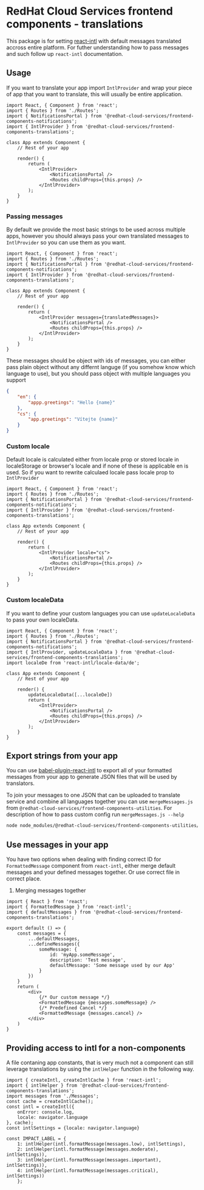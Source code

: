 # RedHat Cloud Services frontend components - translations

This package is for setting [react-intl](https://www.npmjs.com/package/react-intl) with default messages translated accross entire platform. For futher understanding how to pass messages and such follow up `react-intl` documentation.


## Usage

If you want to translate your app import `IntlProvider` and wrap your piece of app that you want to translate, this will usually be entire application.

```JSX
import React, { Component } from 'react';
import { Routes } from './Routes';
import { NotificationsPortal } from '@redhat-cloud-services/frontend-components-notifications';
import { IntlProvider } from '@redhat-cloud-services/frontend-components-translations';

class App extends Component {
    // Rest of your app

    render() {
        return (
            <IntlProvider>
                <NotificationsPortal />
                <Routes childProps={this.props} />
            </IntlProvider>
        );
    }
}
```

### Passing messages
By default we provide the most basic strings to be used across multiple apps, however you should always pass your own translated messages to `IntlProvider` so you can use them as you want.

```JSX
import React, { Component } from 'react';
import { Routes } from './Routes';
import { NotificationsPortal } from '@redhat-cloud-services/frontend-components-notifications';
import { IntlProvider } from '@redhat-cloud-services/frontend-components-translations';

class App extends Component {
    // Rest of your app

    render() {
        return (
            <IntlProvider messages={translatedMessages}>
                <NotificationsPortal />
                <Routes childProps={this.props} />
            </IntlProvider>
        );
    }
}
```

These messages should be object with ids of messages, you can either pass plain object without any differnt languge (if you somehow know which language to use), but you should pass object with multiple languages you support

```JSON
{
    "en": {
        "appp.greetings": "Hello {name}"
    },
    "cs": {
        "app.greetings": "Vítejte {name}"
    }
}
```

### Custom locale

Default locale is calculated either from locale prop or stored locale in localeStorage or browser's locale and if none of these is applicable en is used. So if you want to rewrite calculaed locale pass locale prop to `IntlProvider`

```JSX
import React, { Component } from 'react';
import { Routes } from './Routes';
import { NotificationsPortal } from '@redhat-cloud-services/frontend-components-notifications';
import { IntlProvider } from '@redhat-cloud-services/frontend-components-translations';

class App extends Component {
    // Rest of your app

    render() {
        return (
            <IntlProvider locale="cs">
                <NotificationsPortal />
                <Routes childProps={this.props} />
            </IntlProvider>
        );
    }
}
```

### Custom localeData

If you want to define your custom languages you can use `updateLocaleData` to pass your own localeData.

```JSX
import React, { Component } from 'react';
import { Routes } from './Routes';
import { NotificationsPortal } from '@redhat-cloud-services/frontend-components-notifications';
import { IntlProvider, updateLocaleData } from '@redhat-cloud-services/frontend-components-translations';
import localeDe from 'react-intl/locale-data/de';

class App extends Component {
    // Rest of your app

    render() {
        updateLocaleData([...localeDe])
        return (
            <IntlProvider>
                <NotificationsPortal />
                <Routes childProps={this.props} />
            </IntlProvider>
        );
    }
}
```

## Export strings from your app
You can use [babel-plugin-react-intl](https://www.npmjs.com/package/babel-plugin-react-intl) to export all of your formatted messages from your app to generate JSON files that will be used by translators.

To join your messages to one JSON that can be uploaded to translate service and combine all languages together you can use `mergeMessages.js` from `@redhat-cloud-services/frontend-components-utilities`. For description of how to pass custom config run `mergeMessages.js --help`

```bash
node node_modules/@redhat-cloud-services/frontend-components-utilities/mergeMessages/mergeMessages.js
```

## Use messages in your app
You have two options when dealing with finding correct ID for `FormattedMessage` component from `react-intl`, either merge default messages and your defined messages together. Or use correct file in correct place.

1) Merging messages together
```JS
import { React } from 'react';
import { FormattedMessage } from 'react-intl';
import { defaultMessages } from '@redhat-cloud-services/frontend-components-translations';

export default () => {
    const messages = {
        ...defaultMessages,
        ...defineMessages({
            someMessage: {
                id: 'myApp.someMessage',
                description: 'Test message',
                defaultMessage: 'Some message used by our App'
            }
        })
    }
    return (
        <div>
            {/* Our custom message */}
            <FormattedMessage {messages.someMessage} />
            {/* Predefined Cancel */}
            <FormattedMessage {messages.cancel} />
        </div>
    )
}

```

## Providing access to intl for a non-components

A file contaning app constants, that is very much not a component can still leverage
translations by using the `intlHelper` function in the following way.

```JS
import { createIntl, createIntlCache } from 'react-intl';
import { intlHelper } from '@redhat-cloud-services/frontend-components-translations';
import messages from './Messages';
const cache = createIntlCache();
const intl = createIntl({
    onError: console.log,
    locale: navigator.language
}, cache);
const intlSettings = {locale: navigator.language}

const IMPACT_LABEL = {
    1: intlHelper(intl.formatMessage(messages.low), intlSettings),
    2: intlHelper(intl.formatMessage(messages.moderate),  intlSettings)),
    3: intlHelper(intl.formatMessage(messages.important),  intlSettings)),
    4: intlHelper(intl.formatMessage(messages.critical),  intlSettings))
    };
```
